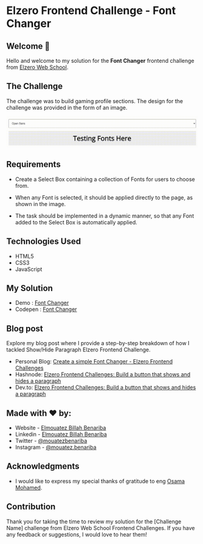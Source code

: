 # Elzero Frontend Challenge - Font Changer

## Welcome 👋

Hello and welcome to my solution for the **Font Changer** frontend challenge from [Elzero Web School](https://elzero.org/category/challenges/front-end-challenges/).

## The Challenge

The challenge was to build gaming profile sections. The design for the challenge was provided in the form of an image.

![Font Changer](images/javascript-font-changer.gif)

## Requirements

- Create a Select Box containing a collection of Fonts for users to choose from.

- When any Font is selected, it should be applied directly to the page, as shown in the image.

- The task should be implemented in a dynamic manner, so that any Font added to the Select Box is automatically applied.

## Technologies Used

- HTML5
- CSS3
- JavaScript

## My Solution

- Demo : [Font Changer](https://mouatezbenariba.github.io/Elzero-Frontend-Challenges/font-changer/)
- Codepen : [Font Changer](https://codepen.io/mouatezbenariba/pen/JjeRVmB)

## Blog post

Explore my blog post where I provide a step-by-step breakdown of how I tackled Show/Hide Paragraph Elzero Frontend Challenge.

- Personal Blog: [Create a simple Font Changer - Elzero Frontend Challenges](https://blog.mouatezbenariba.me/blog/en/create-a-simple-font-changer-elzero-frontend-challenges/)
- Hashnode: [Elzero Frontend Challenges: Build a button that shows and hides a paragraph](https://hashnode.mouatezbenariba.me/build-a-button-that-shows-and-hides-a-paragraph-elzero-frontend-challenges)
- Dev.to: [Elzero Frontend Challenges: Build a button that shows and hides a paragraph](https://dev.to/mouatezbenariba/elzero-frontend-challenges-build-a-button-that-shows-and-hides-a-paragraph-4b2f)

## Made with ❤ by:

- Website - [Elmouatez Billah Benariba](https://www.mouatezbenariba.me/)
- Linkedin - [Elmouatez Billah Benariba](https://www.linkedin.com/in/mouatezbenariba/)
- Twitter - [@mouatezbenariba](https://twitter.com/mouatezbenariba)
- Instagram - [@mouatez.benariba](https://www.instagram.com/mouatez.benariba/)

## Acknowledgments

- I would like to express my special thanks of gratitude to eng [Osama Mohamed](https://github.com/OsamaElzero).

## Contribution

Thank you for taking the time to review my solution for the [Challenge Name] challenge from Elzero Web School Frontend Challenges. If you have any feedback or suggestions, I would love to hear them!
